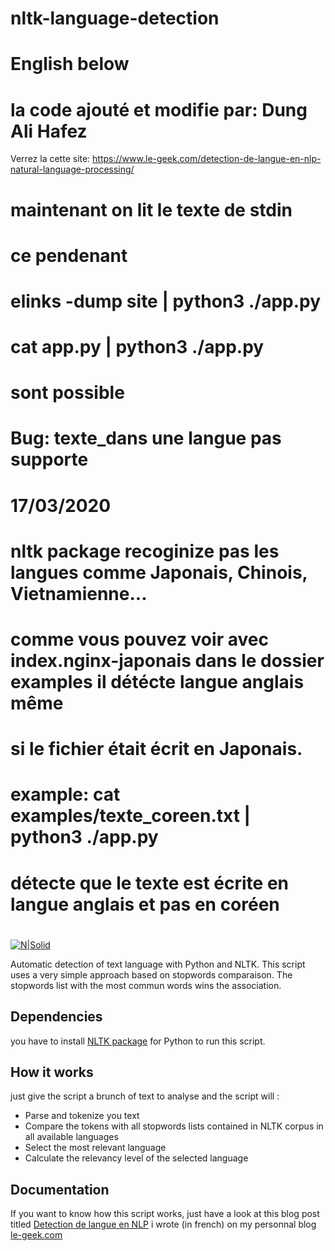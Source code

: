 # nltk-language-detection
# English below
# la code ajouté et modifie par: Dung Ali Hafez
Verrez la cette site:
https://www.le-geek.com/detection-de-langue-en-nlp-natural-language-processing/

##  
# maintenant on lit le texte de stdin
# ce pendenant
# elinks -dump site | python3 ./app.py 
# cat app.py | python3 ./app.py
# sont possible
#
#
#  
# Bug: texte_dans une langue pas supporte
# 17/03/2020
# nltk package recoginize pas les langues comme Japonais, Chinois, Vietnamienne...
# comme vous pouvez voir avec index.nginx-japonais dans le dossier examples il détécte langue anglais même
# si le fichier était écrit en Japonais.
# example: cat examples/texte_coreen.txt | python3 ./app.py 
#
# détecte que le texte est écrite en langue anglais et pas en coréen
#


[![N|Solid](http://www.le-geek.com/wp-content/uploads/2017/02/geek.png)](https://www.le-geek.com/)

Automatic detection of text language with Python and NLTK.
This script uses a very simple approach based on stopwords comparaison. The stopwords list with the most commun words wins the association.
## Dependencies
you have to install [NLTK package](http://www.nltk.org/api/nltk.html) for Python to run this script.

## How it works
just give the script a brunch of text to analyse and the script will :
  - Parse and tokenize you text
  - Compare the tokens with all stopwords lists contained in NLTK corpus in all available languages
  - Select the most relevant language
  - Calculate the relevancy level of the selected language

## Documentation
If you want to know how this script works, just have a look at this blog post titled [Detection de langue en NLP](https://www.le-geek.com/detection-de-langue-en-nlp-natural-language-processing/) i wrote (in french) on my personnal blog [le-geek.com](https://www.le-geek.com/)
